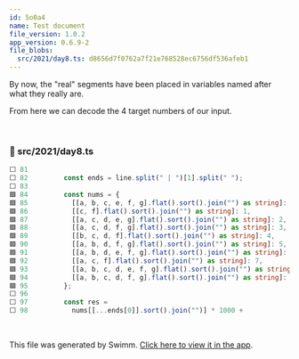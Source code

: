 ```yaml
---
id: 5o0a4
name: Test document
file_version: 1.0.2
app_version: 0.6.9-2
file_blobs:
  src/2021/day8.ts: d8656d7f0762a7f21e768528ec6756df536afeb1
---
```


By now, the "real" segments have been placed in variables named after what they really are.

From here we can decode the 4 target numbers of our input.

<br/>


<!-- NOTE-swimm-snippet: the lines below link your snippet to Swimm -->
### 📄 src/2021/day8.ts
```typescript
⬜ 81     
⬜ 82         const ends = line.split(" | ")[1].split(" ");
⬜ 83     
🟩 84         const nums = {
🟩 85           [[a, b, c, e, f, g].flat().sort().join("") as string]: 0,
🟩 86           [[c, f].flat().sort().join("") as string]: 1,
🟩 87           [[a, c, d, e, g].flat().sort().join("") as string]: 2,
🟩 88           [[a, c, d, f, g].flat().sort().join("") as string]: 3,
🟩 89           [[b, c, d, f].flat().sort().join("") as string]: 4,
🟩 90           [[a, b, d, f, g].flat().sort().join("") as string]: 5,
🟩 91           [[a, b, d, e, f, g].flat().sort().join("") as string]: 6,
🟩 92           [[a, c, f].flat().sort().join("") as string]: 7,
🟩 93           [[a, b, c, d, e, f, g].flat().sort().join("") as string]: 8,
🟩 94           [[a, b, c, d, f, g].flat().sort().join("") as string]: 9,
🟩 95         };
⬜ 96     
⬜ 97         const res =
⬜ 98           nums[[...ends[0]].sort().join("")] * 1000 +
```

<br/>

This file was generated by Swimm. [Click here to view it in the app](https://app.swimm.io/repos/Z2l0aHViJTNBJTNBZWxsaW90cy1hZHZlbnQtb2YtY29kZSUzQSUzQWVsbGlvdGZpc2tl/docs/5o0a4).